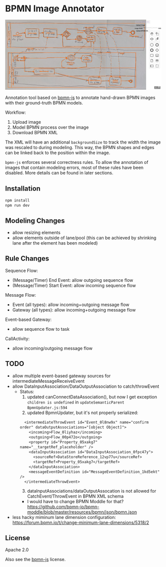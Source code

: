 # BPMN Image Annotator

![BPMN Image Annotator Pizza Example](resources/bpmn-image-annotator-pizza.png)


Annotation tool based on [bpmn-js](https://github.com/bpmn-io/bpmn-js) to annotate hand-drawn BPMN images with their ground-truth BPMN models.

Workflow:
1. Upload image
2. Model BPMN process over the image
3. Download BPMN XML

The XML will have an additional `backgroundSize` to track the width the image was rescaled to during modeling.
This way, the BPMN shapes and edges can be linked back to the position within the image.

`bpmn-js` enforces several correctness rules.
To allow the annotation of images that contain modeling errors, most of these rules have been disabled.
More details can be found in later sections.

## Installation


```
npm install
npm run dev
```

## Modeling Changes

- allow resizing elements
- allow elements outside of lane/pool (this can be achieved by shrinking lane after the element has been modeled)

## Rule Changes

Sequence Flow:
- (Message/Timer) End Event: allow outgoing sequence flow
- (Message/Timer) Start Event: allow incoming sequence flow

Message Flow:
- Event (all types): allow incoming+outgoing message flow
- Gateway (all types): allow incoming+outgoing message flow

Event-based Gateway:
- allow sequence flow to task

CallActivity:
- allow incoming/outgoing message flow

## TODO

- allow multiple event-based gateway sources for intermediateMessageReceiveEvent
- allow DataInputAssociation/DataOutputAssociation to catch/throwEvent
  - Status:
    1. updated canConnectDataAssociation(), but now I get exception `children is undefined` in `updateSemanticParent BpmnUpdater.js:594`
    2. updated BpmnUpdater, but it's not properly serialized:
    ```
      <intermediateThrowEvent id="Event_0l8nw9x" name="confirm order" dataOutputAssociations="[object Object]">
        <incoming>Flow_0liyhaz</incoming>
        <outgoing>Flow_00p472o</outgoing>
        <property id="Property_05xakg7" name="__targetRef_placeholder" />
        <dataInputAssociation id="DataInputAssociation_0fpc47y">
          <sourceRef>DataStoreReference_12vp77u</sourceRef>
          <targetRef>Property_05xakg7</targetRef>
        </dataInputAssociation>
        <messageEventDefinition id="MessageEventDefinition_1kd5ekt" />
      </intermediateThrowEvent>
    ```
    3.  dataInputAssociations/dataOutputAssocation is not allowed for CatchEvent/ThrowEvent in BPMN XML schema
      - I would have to change BPMN Moddle for that? https://github.com/bpmn-io/bpmn-moddle/blob/master/resources/bpmn/json/bpmn.json
- less hacky miminum lane dimension configuration: https://forum.bpmn.io/t/change-minimum-lane-dimensions/5318/2

## License

Apache 2.0

Also see the [bpmn-js](https://github.com/bpmn-io/bpmn-js) license.
